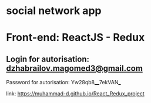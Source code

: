# social network app

# Front-end: ReactJS - Redux

## Login for autorisation: dzhabrailov.magomed3@gmail.com

Password for autorisation: Yw28qb8<ins>__</ins>7ekVAN<ins>_</ins>

link: https://muhammad-d.github.io/React_Redux_project
